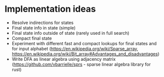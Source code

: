 # Implementation ideas

- Resolve indirections for states
- Final state info in state (simple)
- Final state info outside of state (rarely used in full search)
- Compact final state
- Experiment with different fast and compact lookups for final states and for input alphabet (https://en.wikipedia.org/wiki/Sparse_array, https://en.wikipedia.org/wiki/Bit_array#Advantages_and_disadvantages)
- Write DFA as linear algebra using adjacency matrix (https://github.com/vbarrielle/sprs - sparse linear algebra library for rust)